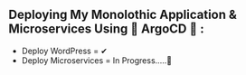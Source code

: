 ## Deploying My Monolothic Application & Microservices Using 🤍 ArgoCD 🤍 :

- Deploy WordPress = ✔
- Deploy Microservices = In Progress.....🔴

